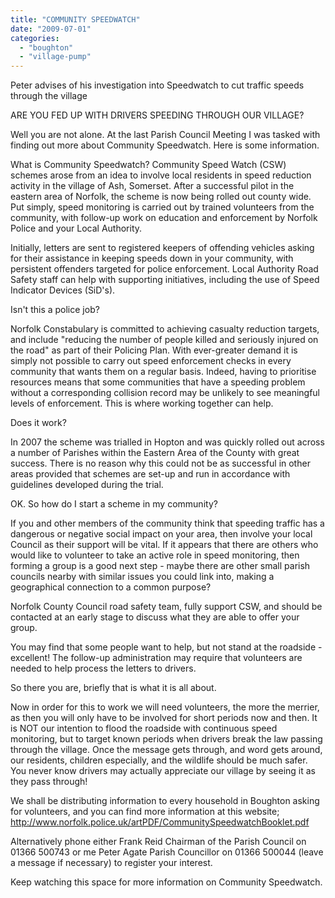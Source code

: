 ```yaml
---
title: "COMMUNITY SPEEDWATCH"
date: "2009-07-01"
categories: 
  - "boughton"
  - "village-pump"
---
```


Peter advises of his investigation into Speedwatch to cut traffic speeds through the village

ARE YOU FED UP WITH DRIVERS SPEEDING THROUGH OUR VILLAGE?

Well you are not alone. At the last Parish Council Meeting I was tasked with finding out more about Community Speedwatch. Here is some information.

What is Community Speedwatch? Community Speed Watch (CSW) schemes arose from an idea to involve local residents in speed reduction activity in the village of Ash, Somerset. After a successful pilot in the eastern area of Norfolk, the scheme is now being rolled out county wide. Put simply, speed monitoring is carried out by trained volunteers from the community, with follow-up work on education and enforcement by Norfolk Police and your Local Authority.

Initially, letters are sent to registered keepers of offending vehicles asking for their assistance in keeping speeds down in your community, with persistent offenders targeted for police enforcement. Local Authority Road Safety staff can help with supporting initiatives, including the use of Speed Indicator Devices (SiD's).

Isn't this a police job?

Norfolk Constabulary is committed to achieving casualty reduction targets, and include "reducing the number of people killed and seriously injured on the road" as part of their Policing Plan. With ever-greater demand it is simply not possible to carry out speed enforcement checks in every community that wants them on a regular basis. Indeed, having to prioritise resources means that some communities that have a speeding problem without a corresponding collision record may be unlikely to see meaningful levels of enforcement. This is where working together can help.

Does it work?

In 2007 the scheme was trialled in Hopton and was quickly rolled out across a number of Parishes within the Eastern Area of the County with great success. There is no reason why this could not be as successful in other areas provided that schemes are set-up and run in accordance with guidelines developed during the trial.

OK. So how do I start a scheme in my community?

If you and other members of the community think that speeding traffic has a dangerous or negative social impact on your area, then involve your local Council as their support will be vital. If it appears that there are others who would like to volunteer to take an active role in speed monitoring, then forming a group is a good next step - maybe there are other small parish councils nearby with similar issues you could link into, making a geographical connection to a common purpose?

Norfolk County Council road safety team, fully support CSW, and should be contacted at an early stage to discuss what they are able to offer your group.

You may find that some people want to help, but not stand at the roadside - excellent! The follow-up administration may require that volunteers are needed to help process the letters to drivers.

So there you are, briefly that is what it is all about.

Now in order for this to work we will need volunteers, the more the merrier, as then you will only have to be involved for short periods now and then. It is NOT our intention to flood the roadside with continuous speed monitoring, but to target known periods when drivers break the law passing through the village. Once the message gets through, and word gets around, our residents, children especially, and the wildlife should be much safer. You never know drivers may actually appreciate our village by seeing it as they pass through!

We shall be distributing information to every household in Boughton asking for volunteers, and you can find more information at this website; http://www.norfolk.police.uk/artPDF/CommunitySpeedwatchBooklet.pdf

Alternatively phone either Frank Reid Chairman of the Parish Council on 01366 500743 or me Peter Agate Parish Councillor on 01366 500044 (leave a message if necessary) to register your interest.

Keep watching this space for more information on Community Speedwatch.
